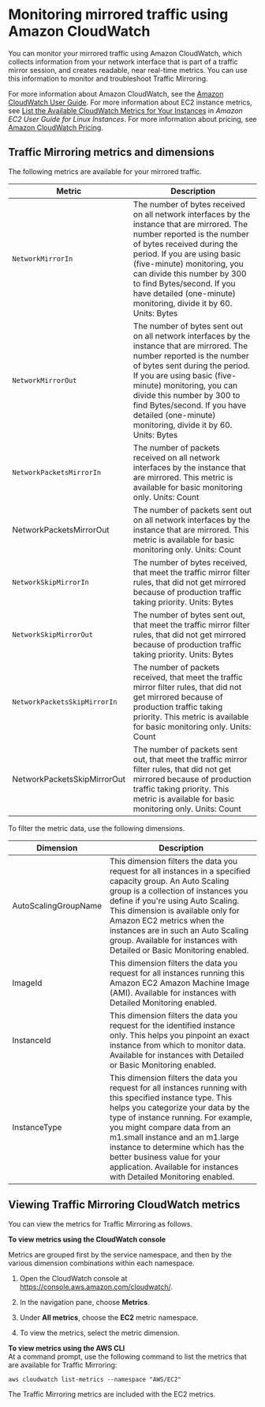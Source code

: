 # Monitoring mirrored traffic using Amazon CloudWatch<a name="traffic-mirror-cloudwatch"></a>

You can monitor your mirrored traffic using Amazon CloudWatch, which collects information from your network interface that is part of a traffic mirror session, and creates readable, near real\-time metrics\. You can use this information to monitor and troubleshoot Traffic Mirroring\. 

For more information about Amazon CloudWatch, see the [Amazon CloudWatch User Guide](https://docs.aws.amazon.com/AmazonCloudWatch/latest/monitoring/)\. For more information about EC2 instance metrics, see [List the Available CloudWatch Metrics for Your Instances](https://docs.aws.amazon.com/AWSEC2/latest/UserGuide/viewing_metrics_with_cloudwatch.html) in *Amazon EC2 User Guide for Linux Instances*\. For more information about pricing, see [Amazon CloudWatch Pricing](http://aws.amazon.com/cloudwatch/pricing)\.

## Traffic Mirroring metrics and dimensions<a name="metrics-dimensions-traffic-mirror"></a>

The following metrics are available for your mirrored traffic\.


| Metric | Description | 
| --- | --- | 
|  `NetworkMirrorIn`  |  The number of bytes received on all network interfaces by the instance that are mirrored\.  The number reported is the number of bytes received during the period\. If you are using basic \(five\-minute\) monitoring, you can divide this number by 300 to find Bytes/second\. If you have detailed \(one\-minute\) monitoring, divide it by 60\.  Units: Bytes  | 
|  `NetworkMirrorOut`  |  The number of bytes sent out on all network interfaces by the instance that are mirrored\.  The number reported is the number of bytes sent during the period\. If you are using basic \(five\-minute\) monitoring, you can divide this number by 300 to find Bytes/second\. If you have detailed \(one\-minute\) monitoring, divide it by 60\.  Units: Bytes  | 
|  `NetworkPacketsMirrorIn`  |  The number of packets received on all network interfaces by the instance that are mirrored\. This metric is available for basic monitoring only\.  Units: Count  | 
| NetworkPacketsMirrorOut |  The number of packets sent out on all network interfaces by the instance that are mirrored\. This metric is available for basic monitoring only\.  Units: Count  | 
|  `NetworkSkipMirrorIn`  |  The number of bytes received, that meet the traffic mirror filter rules, that did not get mirrored because of production traffic taking priority\.  Units: Bytes  | 
|  `NetworkSkipMirrorOut`  |  The number of bytes sent out, that meet the traffic mirror filter rules, that did not get mirrored because of production traffic taking priority\. Units: Bytes  | 
|  `NetworkPacketsSkipMirrorIn`  |  The number of packets received, that meet the traffic mirror filter rules, that did not get mirrored because of production traffic taking priority\. This metric is available for basic monitoring only\.  Units: Count  | 
| NetworkPacketsSkipMirrorOut |  The number of packets sent out, that meet the traffic mirror filter rules, that did not get mirrored because of production traffic taking priority\. This metric is available for basic monitoring only\.  Units: Count  | 

To filter the metric data, use the following dimensions\.


| Dimension | Description | 
| --- | --- | 
| AutoScalingGroupName | This dimension filters the data you request for all instances in a specified capacity group\. An Auto Scaling group is a collection of instances you define if you're using Auto Scaling\. This dimension is available only for Amazon EC2 metrics when the instances are in such an Auto Scaling group\. Available for instances with Detailed or Basic Monitoring enabled\.  | 
| ImageId | This dimension filters the data you request for all instances running this Amazon EC2 Amazon Machine Image \(AMI\)\. Available for instances with Detailed Monitoring enabled\.  | 
| InstanceId | This dimension filters the data you request for the identified instance only\. This helps you pinpoint an exact instance from which to monitor data\. Available for instances with Detailed or Basic Monitoring enabled\.  | 
| InstanceType | This dimension filters the data you request for all instances running with this specified instance type\. This helps you categorize your data by the type of instance running\. For example, you might compare data from an m1\.small instance and an m1\.large instance to determine which has the better business value for your application\. Available for instances with Detailed Monitoring enabled\.  | 

## Viewing Traffic Mirroring CloudWatch metrics<a name="viewing-traffic-mirror-metrics"></a>

You can view the metrics for Traffic Mirroring as follows\.

**To view metrics using the CloudWatch console**

Metrics are grouped first by the service namespace, and then by the various dimension combinations within each namespace\.

1. Open the CloudWatch console at [https://console\.aws\.amazon\.com/cloudwatch/](https://console.aws.amazon.com/cloudwatch/)\.

1. In the navigation pane, choose **Metrics**\.

1. Under **All metrics**, choose the **EC2** metric namespace\.

1. To view the metrics, select the metric dimension\.

**To view metrics using the AWS CLI**  
At a command prompt, use the following command to list the metrics that are available for Traffic Mirroring:

```
aws cloudwatch list-metrics --namespace "AWS/EC2"
```

The Traffic Mirroring metrics are included with the EC2 metrics\.